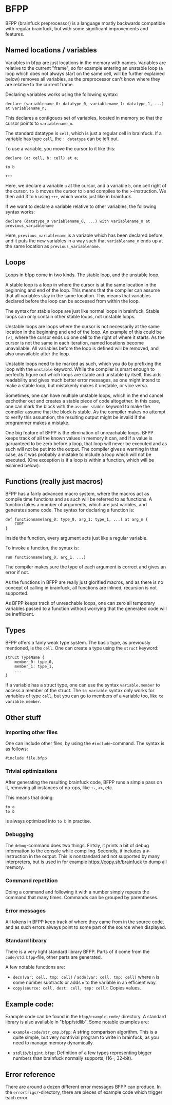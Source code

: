 # BFPP


BFPP (brainfuck preprocessor) is a language mostly backwards compatible with regular brainfuck, but with some significant improvements and features.

## Named locations / variables

Variables in bfpp are just locations in the memory with names. Variables are relative to the current "frame", so for example entering an unstable loop
(a loop which does not always start on the same cell, will be further explained below) removes all variables, as the preprocessor can't know where they
are relative to the current frame.

Declaring variables works using the following syntax:

```
declare (variablename_0: datatype_0, variablename_1: datatype_1, ...) at variablename_n;
```

This declares a contigouos set of variables, located in memory so that the cursor points to `variablename_n`.

The standard datatype is `cell`, which is just a regular cell in brainfuck. If a variable has type `cell`, the `: datatype` can be left out.

To use a variable, you move the cursor to it like this:

```
declare (a: cell, b: cell) at a;

to b

+++
```

Here, we declare a variable `a` at the cursor, and a variable `b`, one cell right of the cursor. `to b` moves the cursor to `b` and compiles to the
`>`-instruction. We then add 3 to `b` using `+++`, which works just like in brainfuck.

If we want to declare a variable relative to other variables, the following syntax works:

```
declare (datatype_0 variablename_0, ...) with variablename_n at previous_variablename
```

Here, `previous_variablename` is a variable which has been declared before, and it puts the new variables in a way such that `variablename_n` ends up
at the same location as `previous_variablename`.

## Loops

Loops in bfpp come in two kinds. The stable loop, and the unstable loop.

A stable loop is a loop in where the cursor is at the same location in the beginning and end of the loop. This means that the compiler can assume that
all variables stay in the same location. This means that variables declared before the loop can be accessed from within the loop.

The syntax for stable loops are just like normal loops in brainfuck. Stable loops can only contain other stable loops, not unstable loops.

Unstable loops are loops where the cursor is not necessarily at the same location in the beginning and end of the loop. An example of this could be
`[>]`, where the cursor ends up one cell to the right of where it starts. As the cursor is not the same in each iteration, named locations become
unavailable. All variables before the loop is defined will be removed, and also unavailable after the loop.

Unstable loops need to be marked as such, which you do by prefixing the loop with the `unstable` keyword. While the compiler is smart enough to perfectly
figure out which loops are stable and unstable by itself, this aids readability and gives much better error messages, as one might intend to make a
stable loop, but mistakenly makes it unstable, or vice versa.

Sometimes, one can have multiple unstable loops, which in the end cancel eachother out and creates a stable piece of code altogether. In this case, one
can mark the block with the `assume stable` keyword to make the compiler assume that the block is stable. As the compiler makes no attempt to verify this
assumtion, the resulting output might be invalid if the programmer makes a mistake.

One big feature of BFPP is the elimination of unreachable loops. BFPP keeps track of all the known values in memory it can, and if a value is garuanteed
to be zero before a loop, that loop will never be executed and as such will not be put into the output. The compiler gives a warning in that case, as it
was probably a mistake to include a loop which will not be executed. (One exception is if a loop is within a function, which will be exlained below).

## Functions (really just macros)

BFPP has a fairly advanced macro system, where the macros act as compile time functions and as such will be referred to as functions. A function takes
a number of arguments, which are just varibles, and generates some code. The syntax for declaring a function is:

```
def functionname(arg_0: type_0, arg_1: type_1, ...) at arg_n {
    CODE
}
```

Inside the function, every argument acts just like a regular variable.

To invoke a function, the syntax is:

```
run functionname(arg_0, arg_1, ...)
```

The compiler makes sure the type of each argument is correct and gives an error if not.

As the functions in BFPP are really just glorified macros, and as there is no concept of calling in brainfuck, all functions are inlined, recursion
is not supported.

As BFPP keeps track of unreachable loops, one can zero all temporary variables passed to a function without worrying that the generated code will be
inefficient.

## Types

BFPP offers a fairly weak type system. The basic type, as previously mentioned, is the `cell`. One can create a type using the `struct` keyword:

```
struct TypeName {
    member_0: type_0,
    member_1: type_1,
    ...
}
```

If a variable has a struct type, one can use the syntax `variable.member` to access a member of the struct. The `to variable` syntax only works for
variables of type `cell`, but you can go to members of a variable too, like `to variable.member`.

## Other stuff

### Importing other files

One can include other files, by using the `#include`-command. The syntax is as follows:

```
#include file.bfpp
```

### Trivial optimizations

After generating the resulting brainfuck code, BFPP runs a simple pass on it, removing all instances of no-ops, like `+-`, `<>`, etc.

This means that doing:

```
to a
to b
```

is always optimized into `to b` in practise.

### Debugging

The `debug`-command does two things. Firtsly, it prints a bit of debug information to the console while compiling. Secondly, it includes a
`#`-instruction in the output. This is nonstandard and not supported by many interpreters, but is used in for example https://copy.sh/brainfuck
to dump all memory.

### Command repetition

Doing a command and following it with a number simply repeats the command that many times. Commands can be grouped by parentheses.

### Error messages

All tokens in BFPP keep track of where they came from in the source code, and as such errors always point to some part of the source when displayed.

### Standard library

There is a very light standard library BFPP. Parts of it come from the `code/std.bfpp`-file, other parts are generated.

A few notable functions are:

* `decn(var: cell, tmp: cell)` / `addn(var: cell, tmp: cell)` where `n` is some number subtracts or adds `n` to the variable in an efficient way.
* `copy(source: cell, dest: cell, tmp: cell)`: Copies values.

## Example code:

Example code can be found in the `bfpp/example-code/` directory. A standard library is also available in "bfpp/stdlib". Some notable examples are:

* `example-code/str_cmp.bfpp`: A string comparison algorithm. This is a quite simple, but very nontrivial program to write in brainfuck, as you need to manage memory
dynamically.

* `stdlib/bigint.bfpp`: Definition of a few types representing bigger numbers than brainfuck normally supports, (16-, 32-bit).

## Error reference

There are around a dozen different error messages BFPP can produce. In the `errortrigs/`-directory, there are pieces of example code which trigger each
error.

